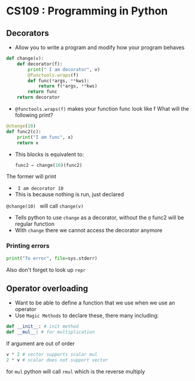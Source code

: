 # CS109 : Programming in Python
## Decorators
* Allow you to write a program and modify how your program behaves
```python
def change(v):
    def decorator(f):
        print(" I am decorator", v)
        @functools.wraps(f)
        def func(*args, **kws):
            return f(*args, **kws)
        return func
    return decorator
```

* ```@functools.wraps(f)``` makes your function func look like f
What will the following print?
```python
@change(10)
def func2(c):
    print("I am func", x)
    return x
```
* This blocks is equivalent to: 
    ```python
    func2 = change(10)(func2)
    ```
The former will print
*  ``` I am decorator 10```
* This is because nothing is run, just declared

```@change(10) ``` will call ```change(v)```
* Tells python to use ```change``` as a decorator, without the ```@``` func2 will be regular function
* With ```change``` there we cannot access the decorator anymore

### Printing errors
```python
print("To error", file=sys.stderr)
```
Also don't forget to look up ```repr```

## Operator overloading
* Want to be able to define a function that we use when we use an operator
* Use ```Magic Methods``` to declare these, there many including:
```python
def __init__: # init method
def __mul__: # for multiplication
```

If argument are out of order 
```python
v * 2 # vector supports scalar mul
2 * v # scalar does not support vector
```
for ```mul``` python will call ```rmul``` which is the reverse multiply
